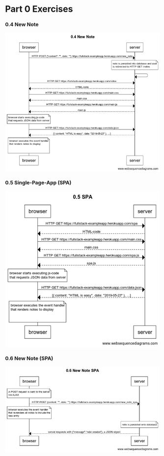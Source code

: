 # **Part 0 Exercises**

### 0.4 New Note

!["A HTTP POST request is sent via AJAX and the user is redirected to /notes"](./0.4-new-note.png)

### 0.5 Single-Page-App (SPA)

!["Browser requests HTTP GET https://fullstack-exampleapp.herokuapp.com/spa. Server sends html to the browser. Browser parses the resource and makes further requests for CSS and javascript files referenced by the html. The javascript file is received and parsed by the browser and a final request is made for a file named data.json, that contains a list of notes, that are rendered onto the DOM"](./0.5-spa.png)

### 0.6 New Note (SPA)

!["A HTTP POST request is sent via AJAX, DOM is re-rendered and user receives a json message from the server acknowledging the creation of the resource"](./0.6-new-note-spa.png)
